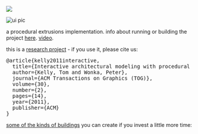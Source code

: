 [![](https://jitpack.io/v/twak/siteplan.svg)](https://jitpack.io/#twak/siteplan)

![ui pic](https://github.com/twak/siteplan/blob/stable/dist/siteplan.jpg?raw=true)

a procedural extrusions implementation. info about running or building the project <a href="https://github.com/twak/siteplan/blob/wiki/Help.md">here</a>. [video](https://www.youtube.com/watch?v=BrCDKrBS9To). <br />

this is a [research project](http://twak.blogspot.com/2011/04/interactive-architectural-modeling-with.html) - if you use it, please cite us:

<pre>
@article{kelly2011interactive,
  title={Interactive architectural modeling with procedural extrusions},
  author={Kelly, Tom and Wonka, Peter},
  journal={ACM Transactions on Graphics (TOG)},
  volume={30},
  number={2},
  pages={14},
  year={2011},
  publisher={ACM}
}
</pre>

[some of the kinds of buildings](https://youtu.be/HGO_kCp_6ys) you can create if you invest a little more time:


